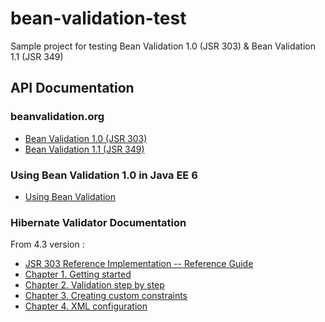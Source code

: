 bean-validation-test
====================

Sample project for testing Bean Validation 1.0 (JSR 303) &amp; Bean Validation 1.1 (JSR 349)


API Documentation
-----------------

### beanvalidation.org

* [Bean Validation 1.0 (JSR 303)](http://beanvalidation.org/1.0/)
* [Bean Validation 1.1 (JSR 349)](http://beanvalidation.org/1.1/)

### Using Bean Validation 1.0 in Java EE 6

* [Using Bean Validation](http://docs.oracle.com/javaee/6/tutorial/doc/gircz.html)

### Hibernate Validator Documentation

From 4.3 version :

* [JSR 303 Reference Implementation -- Reference Guide](http://docs.jboss.org/hibernate/validator/4.3/reference/en-US/html/)
* [Chapter 1. Getting started](http://docs.jboss.org/hibernate/validator/4.3/reference/en-US/html/validator-gettingstarted.html)
* [Chapter 2. Validation step by step](http://docs.jboss.org/hibernate/validator/4.3/reference/en-US/html/validator-usingvalidator.html)
* [Chapter 3. Creating custom constraints](http://docs.jboss.org/hibernate/validator/4.3/reference/en-US/html/validator-customconstraints.html)
* [Chapter 4. XML configuration](http://docs.jboss.org/hibernate/validator/4.3/reference/en-US/html/validator-xmlconfiguration.html)
